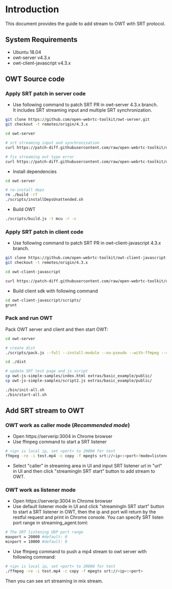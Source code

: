 
# Introduction

This document provides the guide to add stream to OWT with SRT protocol.

## System Requirements

- Ubuntu 18.04
- owt-server v4.3.x
- owt-client-javascript v4.3.x

## OWT Source code

### Apply SRT patch in server code
- Use following command to patch SRT PR in owt-server 4.3.x branch.<br>
It includes SRT streaming input and multiple SRT synchronization.

```bash
git clone https://github.com/open-webrtc-toolkit/owt-server.git
git checkout -t remotes/origin/4.3.x

cd owt-server

# srt streaming input and synchronization
curl https://patch-diff.githubusercontent.com/raw/open-webrtc-toolkit/owt-server/pull/744.patch | git am

# fix streaming out type error
curl https://patch-diff.githubusercontent.com/raw/open-webrtc-toolkit/owt-server/pull/795.patch | git am
```

- Install dependencies

```bash
cd owt-server

# re-install deps
rm ./build -rf
./scripts/installDepsUnattended.sh
```

- Build OWT

```bash
./scripts/build.js -t mcu -r -c
```

### Apply SRT patch in client code
- Use following command to patch SRT PR in owt-client-javascript 4.3.x branch.

```bash
git clone https://github.com/open-webrtc-toolkit/owt-client-javascript.git
git checkout -t remotes/origin/4.3.x

cd owt-client-javascript

curl https://patch-diff.githubusercontent.com/raw/open-webrtc-toolkit/owt-client-javascript/pull/401.patch | git am
```

- Build client sdk with following command

```bash
cd owt-client-javascript/scripts/
grunt
```

### Pack and run OWT 
Pack OWT server and client and then start OWT:
```bash
cd owt-server

# create dist
./scripts/pack.js --full --install-module --no-pseudo --with-ffmpeg --sample-path <PATH>/owt-client-javascript/dist/samples/conference

cd ./dist

# update SRT test page and js script
cp owt-js-simple-samples/index.html extras/basic_example/public/
cp owt-js-simple-samples/script2.js extras/basic_example/public/

./bin/init-all.sh
./bin/start-all.sh
```

## Add SRT stream to OWT
### OWT work as caller mode (***Recommended mode***)
- Open https://serverip:3004 in Chrome browser
- Use ffmpeg command to start a SRT listener

```bash
# <ip> is local ip, set <port> to 20000 for test
ffmpeg -re -i test.mp4 -c copy -f mpegts srt://<ip>:<port>?mode=listener
```

- Select "caller" in streaming area in UI and input SRT listener url in "url" in UI and then click "streamingIn SRT start" button to add stream to OWT.

### OWT work as listener mode
- Open https://serverip:3004 in Chrome browser
- Use default listener mode in UI and click "streamingIn SRT start" button to start a SRT listener in OWT, then the ip and port will return by the restful request and print in Chrome console. You can specify SRT listen port range in streaming_agent.toml:

```bash
# The SRT listening UDP port range
maxport = 20000 #default: 0
minport = 10000 #default: 0
```

- Use ffmpeg command to push a mp4 stream to owt server with following command:

```bash
# <ip> is local ip, set <port> to 20000 for test
./ffmpeg -re -i test.mp4 -c copy -f mpegts srt://<ip>:<port>
```

Then you can see srt streaming in mix stream.
